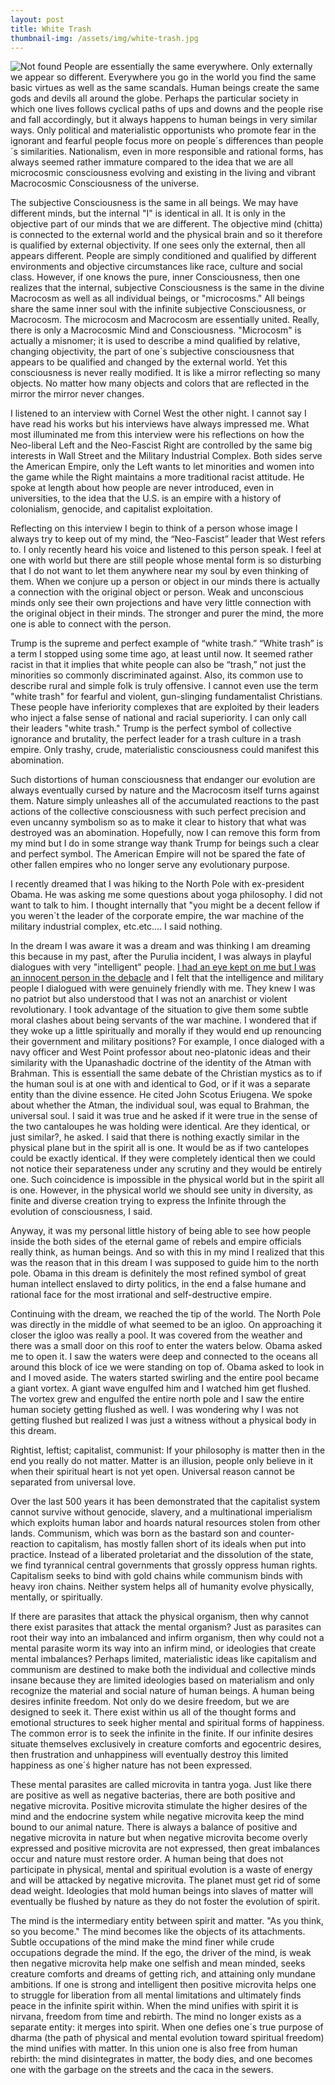 ```yaml
---
layout: post
title: White Trash
thumbnail-img: /assets/img/white-trash.jpg
---
```

<img src="{{ 'assets/img/white-trash.jpg' | relative_url }}" alt="Not found" />
People are essentially the same everywhere. Only externally we appear so different. Everywhere you go in the world you find the same basic virtues as well as the same scandals. Human beings create the same gods and devils all around the globe. Perhaps the particular society in which one lives follows cyclical paths of ups and downs and the people rise and fall accordingly, but it always happens to human beings in very similar ways. Only political and materialistic opportunists who promote fear in the ignorant and fearful people focus more on people´s differences than people´s similarities. Nationalism, even in more responsible and rational forms, has always seemed rather immature compared to the idea that we are all microcosmic consciousness evolving and existing in the living and vibrant Macrocosmic Consciousness of the universe.  
  
The subjective Consciousness is the same in all beings. We may have different minds, but the internal "I" is identical in all. It is only in the objective part of our minds that we are different. The objective mind (chitta) is connected to the external world and the physical brain and so it therefore is qualified by external objectivity. If one sees only the external, then all appears different. People are simply conditioned and qualified by different environments and objective circumstances like race, culture and social class. However, if one knows the pure, inner Consciousness, then one realizes that the internal, subjective Consciousness is the same in the divine Macrocosm as well as all individual beings, or "microcosms." All beings share the same inner soul with the infinite subjective Consciousness, or Macrocosm.  The microcosm and Macrocosm are essentially united.  Really, there is only a Macrocosmic Mind and Consciousness. "Microcosm" is actually a misnomer; it is used to describe a mind qualified by relative, changing objectivity, the part of one´s subjective consciousness that appears to be qualified and changed by the external world.  Yet this consciousness is never really modified. It is like a mirror reflecting so many objects. No matter how many objects and colors that are reflected in the mirror the mirror never changes.   

I listened to an interview with Cornel West the other night. I cannot say I have read his works but his interviews have always impressed me. What most illuminated me from this interview were his reflections on how the Neo-liberal Left and the Neo-Fascist Right are controlled by the same big interests in Wall Street and the Military Industrial Complex. Both sides serve the American Empire, only the Left wants to let minorities and women into the game while the Right maintains a more traditional racist attitude. He spoke at length about how people are never introduced, even in universities, to the idea that the U.S. is an empire with a history of colonialism, genocide, and capitalist exploitation.  
  
Reflecting on this interview I begin to think of a person whose image I always try to keep out of my mind, the “Neo-Fascist” leader that West refers to. I only recently heard his voice and listened to this person speak. I feel at one with world but there are still people whose mental form is so disturbing that I do not want to let them anywhere near my soul by even thinking of them. When we conjure up a person or object in our minds there is actually a connection with the original object or person. Weak and unconscious minds only see their own projections and have very little connection with the original object in their minds. The stronger and purer the mind, the more one is able to connect with the person.  
  
Trump is the supreme and perfect example of “white trash.” “White trash” is a term I stopped using some time ago, at least until now. It seemed rather racist in that it implies that white people can also be “trash,” not just the minorities so commonly discriminated against. Also, its common use to describe rural and simple folk is truly offensive. I cannot even use the term "white trash" for fearful and violent, gun-slinging fundamentalist Christians.  These people have inferiority complexes that are exploited by their leaders who inject a false sense of national and racial superiority.  I can only call their leaders "white trash."  Trump is the perfect symbol of collective ignorance and brutality, the perfect leader for a trash culture in a trash empire. Only trashy, crude, materialistic consciousness could manifest this abomination.  
  
Such distortions of human consciousness that endanger our evolution are always eventually cursed by nature and the Macrocosm itself turns against them. Nature simply unleashes all of the accumulated reactions to the past actions of the collective consciousness with such perfect precision and even uncanny symbolism so as to make it clear to history that what was destroyed was an abomination. Hopefully, now I can remove this form from my mind but I do in some strange way thank Trump for beings such a clear and perfect symbol. The American Empire will not be spared the fate of other fallen empires who no longer serve any evolutionary purpose.  
  
I recently dreamed that I was hiking to the North Pole with ex-president Obama.  He was asking me some questions about yoga philosophy.  I did not want to talk to him.  I thought internally that "you might be a decent fellow if you weren´t the leader of the corporate empire, the war machine of the military industrial complex, etc.etc....  I said nothing.    
  
In the dream I was aware it was a dream and was thinking I am dreaming this because in my past, after the Purulia incident, I was always in playful dialogues with very "intelligent" people.   [I had an eye kept on me but I was an innocent person in the debacle](https://williamenck.github.io/the-debate/) and I felt that the intelligence and military people I dialogued with were genuinely friendly with me.  They knew I was no patriot but also understood that I was not an anarchist or violent revolutionary.  I took advantage of the situation to give them some subtle moral clashes about being servants of the war machine.  I wondered that if they woke up a little spiritually and morally if they would end up renouncing their government and military positions?  For example, I once dialoged with a navy officer and West Point professor about neo-platonic ideas and their similarity with the Upanashadic doctrine of the identity of the Atman with Brahman.  This is essentiall the same debate of the Christian mystics as to if the human soul is at one with and identical to God, or if it was a separate entity than the divine essence.  He cited John Scotus Eriugena.  We spoke about whether the Atman, the individual soul, was equal to Brahman, the universal soul.  I said it was true and he asked if it were true in the sense of the two cantaloupes he was holding were identical.  Are they identical, or just similar?, he asked.  I said that there is nothing exactly similar in the physical plane but in the spirit all is one.  It would be as if two cantelopes could be exactly identical.  If they were completely identical then we could not notice their separateness under any scrutiny and they would be entirely one.  Such coincidence is impossible in the physical world but in the spirit all is one.  However, in the physical world we should see unity in diversity, as finite and diverse creation trying to express the Infinite through the evolution of consciousness, I said.  
  
Anyway, it was my personal little history of being able to see how people inside the both sides of the eternal game of rebels and empire officials really think, as human beings.  And so with this in my mind I realized that this was the reason that in this dream I was supposed to guide him to the north pole.  Obama in this dream is definitely the most refined symbol of great human intellect enslaved to dirty politics, in the end a false humane and rational face for the most irrational and self-destructive empire.    
  
Continuing with the dream, we reached the tip of the world.  The North Pole was directly in the middle of what seemed to be an igloo.  On approaching it closer the igloo was really a pool.  It was covered from the weather and there was a small door on this roof to enter the waters below.  Obama asked me to open it.  I saw the waters were deep and connected to the oceans all around this block of ice we were standing on top of.  Obama asked to look in and I moved aside.  The waters started swirling and the entire pool became a giant vortex.  A giant wave engulfed him and I watched him get flushed.  The vortex grew and engulfed the entire north pole and I saw the entire human society getting flushed as well.  I was wondering why I was not getting flushed but realized I was just a witness without a physical body in this dream.  
  
Rightist, leftist; capitalist, communist:  If your philosophy is matter then in the end you really do not matter.  Matter is an illusion, people only believe in it when their spiritual heart is not yet open.  Universal reason cannot be separated from universal love.    
  
Over the last 500 years it has been demonstrated that the capitalist system cannot survive without genocide, slavery, and a multinational imperialism which exploits human labor and hoards natural resources stolen from other lands. Communism, which was born as the bastard son and counter-reaction to capitalism, has mostly fallen short of its ideals when put into practice. Instead of a liberated proletariat and the dissolution of the state, we find tyrannical central governments that grossly oppress human rights. Capitalism seeks to bind with gold chains while communism binds with heavy iron chains. Neither system helps all of humanity evolve physically, mentally, or spiritually.  
  
If there are parasites that attack the physical organism, then why cannot there exist parasites that attack the mental organism? Just as parasites can root their way into an imbalanced and infirm organism, then why could not a mental parasite worm its way into an infirm mind, or ideologies that create mental imbalances? Perhaps limited, materialistic ideas like capitalism and communism are destined to make both the individual and collective minds insane because they are limited ideologies based on materialism and only recognize the material and social nature of human beings. A human being desires infinite freedom. Not only do we desire freedom, but we are designed to seek it. There exist within us all of the thought forms and emotional structures to seek higher mental and spiritual forms of happiness. The common error is to seek the infinite in the finite. If our infinite desires situate themselves exclusively in creature comforts and egocentric desires, then frustration and unhappiness will eventually destroy this limited happiness as one´ś higher nature has not been expressed.  
  
These mental parasites are called microvita in tantra yoga. Just like there are positive as well as negative bacterias, there are both positive and negative microvita. Positive microvita stimulate the higher desires of the mind and the endocrine system while negative microvita keep the mind bound to our animal nature. There is always a balance of positive and negative microvita in nature but when negative microvita become overly expressed and positive microvita are not expressed, then great imbalances occur and nature must restore order. A human being that does not participate in physical, mental and spiritual evolution is a waste of energy and will be attacked by negative microvita. The planet must get rid of some dead weight. Ideologies that mold human beings into slaves of matter will eventually be flushed by nature as they do not foster the evolution of spirit.  
  
The mind is the intermediary entity between spirit and matter. "As you think, so you become." The mind becomes like the objects of its attachments. Subtle occupations of the mind make the mind finer while crude occupations degrade the mind. If the ego, the driver of the mind, is weak then negative microvita help make one selfish and mean minded, seeks creature comforts and dreams of getting rich, and attaining only mundane ambitions. If one is strong and intelligent then positive microvita helps one to struggle for liberation from all mental limitations and ultimately finds peace in the infinite spirit within. When the mind unifies with spirit it is nirvana, freedom from time and rebirth. The mind no longer exists as a separate entity: it merges into spirit. When one defies one´s true purpose of dharma (the path of physical and mental evolution toward spiritual freedom) the mind unifies with matter. In this union one is also free from human rebirth: the mind disintegrates in matter, the body dies, and one becomes one with the garbage on the streets and the caca in the sewers.
